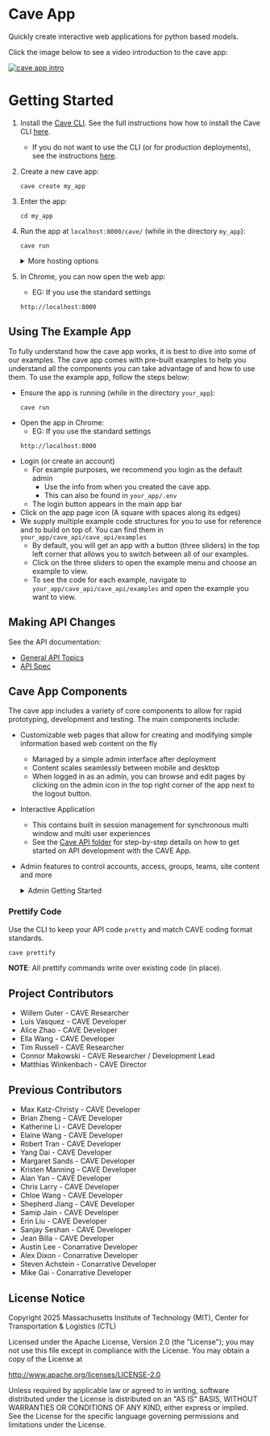 # Cave App
Quickly create interactive web applications for python based models.

Click the image below to see a video introduction to the cave app:

[![cave app intro](https://img.youtube.com/vi/-wWrNW8qG18/maxresdefault.jpg)](https://youtu.be/-wWrNW8qG18)

# Getting Started

1. Install the [Cave CLI](https://github.com/MIT-CAVE/cave_cli). See the full instructions how how to install the Cave CLI [here](https://github.com/MIT-CAVE/cave_cli).
    - If you do not want to use the CLI (or for production deployments), see the instructions [here](NON_CLI_README.md).

2. Create a new cave app:
    ```
    cave create my_app
    ```

3. Enter the app:
    ```
    cd my_app
    ```

4. Run the app at `localhost:8000/cave/` (while in the directory `my_app`):
    ```
    cave run
    ```
    <details>
    <summary>More hosting options</summary>

    - Optional: Run the app on `<your-ip>:<your-port>` with development settings:
        ```
        cave run <your-ip>:<your-port>
        ```
        - Access with `https://<your-ip>:<your-port>`
        - Example on ip `192.168.1.100` with port `8000`:
          ```
          cave run 192.168.1.100:8000
          ```
          - Access with `https://192.168.1.100:8000/cave/`
        - Note: When LAN hosting, an SSL connection is required. The `cave_cli` does this automatically, however there are a few caveats:
            - This uses a self signed and insecure certificate for SSL/TLS reasons
            - The certificates are self signed and shared openly in the cave open source project
            - You should consider appropriate security measures like generating your own SSL certificates and using a proper CA (certificate authority) if you do not trust everyone on your LAN
    </details>

5. In Chrome, you can now open the web app:
    - EG: If you use the standard settings
    ```
    http://localhost:8000
    ```

## Using The Example App
To fully understand how the cave app works, it is best to dive into some of our examples. The cave app comes with pre-built examples to help you understand all the components you can take advantage of and how to use them. To use the example app, follow the steps below:

- Ensure the app is running (while in the directory `your_app`):
  ```
  cave run
  ```
- Open the app in Chrome:
  - EG: If you use the standard settings
  ```
  http://localhost:8000
  ```
- Login (or create an account)
  - For example purposes, we recommend you login as the default admin
    - Use the info from when you created the cave app.
    - This can also be found in `your_app/.env`
  - The login button appears in the main app bar
- Click on the app page icon (A square with spaces along its edges)
- We supply multiple example code structures for you to use for reference and to build on top of. You can find them in `your_app/cave_api/cave_api/examples`
  - By default, you will get an app with a button (three sliders) in the top left corner that allows you to switch between all of our examples. 
  - Click on the three sliders to open the example menu and choose an example to view.
  - To see the code for each example, navigate to `your_app/cave_api/cave_api/examples` and open the example you want to view.


## Making API Changes
See the API documentation:

- [General API Topics](cave_api/README.md)
- [API Spec](https://mit-cave.github.io/cave_utils/cave_utils/api.html)


## Cave App Components
The cave app includes a variety of core components to allow for rapid prototyping, development and testing. The main components include:

- Customizable web pages that allow for creating and modifying simple information based web content on the fly
  - Managed by a simple admin interface after deployment
  - Content scales seamlessly between mobile and desktop
  - When logged in as an admin, you can browse and edit pages by clicking on the admin icon in the top right corner of the app next to the logout button.


- Interactive Application
  - This contains built in session management for synchronous multi window and multi user experiences
  - See the [Cave API folder](/cave_api) for step-by-step details on how to get started on API development with the CAVE App.


- Admin features to control accounts, access, groups, teams, site content and more
  <details>
  <summary>Admin Getting Started</summary>

  1. Login using the admin information that you used during setup, or look in the `.env` file in the root of your app directory).

  2. To view the admin page navigate to: `localhost:8000/cave/admin`
  ![admin page](https://utils.mitcave.com/docs/cave_app-0.3.0/admin.png)

  3. From the Admin page, you can add pages and content to your website
    - The following content types are supported: photos, videos, breaks, headers, HTML content, quotes, resources, and FAQs
    - As an example, a created page can look like:
    ![example page](https://utils.mitcave.com/docs/cave_app-0.3.0/example_page.png)
  </details>


### Prettify Code
Use the CLI to keep your API code `pretty` and match CAVE coding format standards.

  ```sh
  cave prettify
  ```
  **NOTE**: All prettify commands write over existing code (in place).

## Project Contributors

- Willem Guter - CAVE Researcher
- Luis Vasquez - CAVE Developer
- Alice Zhao - CAVE Developer
- Ella Wang - CAVE Developer
- Tim Russell - CAVE Researcher
- Connor Makowski - CAVE Researcher / Development Lead
- Matthias Winkenbach - CAVE Director

## Previous Contributors
- Max Katz-Christy - CAVE Developer
- Brian Zheng - CAVE Developer
- Katherine Li - CAVE Developer
- Elaine Wang - CAVE Developer
- Robert Tran - CAVE Developer
- Yang Dai - CAVE Developer
- Margaret Sands - CAVE Developer
- Kristen Manning - CAVE Developer
- Alan Yan - CAVE Developer
- Chris Larry - CAVE Developer
- Chloe Wang - CAVE Developer
- Shepherd Jiang - CAVE Developer
- Samip Jain - CAVE Developer
- Erin Liu - CAVE Developer
- Sanjay Seshan - CAVE Developer
- Jean Billa - CAVE Developer
- Austin Lee - Conarrative Developer
- Alex Dixon - Conarrative Developer
- Steven Achstein - Conarrative Developer
- Mike Gai - Conarrative Developer

## License Notice

Copyright 2025 Massachusetts Institute of Technology (MIT), Center for Transportation & Logistics (CTL)

Licensed under the Apache License, Version 2.0 (the "License"); you may not use this file except in compliance with the License. You may obtain a copy of the License at

http://www.apache.org/licenses/LICENSE-2.0

Unless required by applicable law or agreed to in writing, software distributed under the License is distributed on an "AS IS" BASIS, WITHOUT WARRANTIES OR CONDITIONS OF ANY KIND, either express or implied. See the License for the specific language governing permissions and limitations under the License.

